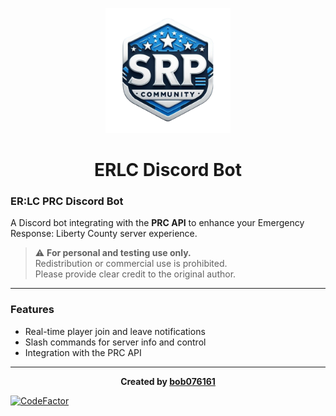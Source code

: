 <p align="center">
  <img src="logos/logo.png" width="200" height="200" alt="ERLC Bot Logo"/>
</p>

<h1 align="center">ERLC Discord Bot</h1>

### ER:LC PRC Discord Bot

A Discord bot integrating with the **PRC API** to enhance your Emergency Response: Liberty County server experience.

> ⚠️ **For personal and testing use only.**  
> Redistribution or commercial use is prohibited.  
> Please provide clear credit to the original author.

---

### Features

- Real-time player join and leave notifications  
- Slash commands for server info and control  
- Integration with the PRC API 


---
<p align="center">
  <b>Created by <a href="https://discord.com/users/1276264248095412387">bob076161</a> </b>
</p>

[![CodeFactor](https://www.codefactor.io/repository/github/bot6798098-075634/bot/badge)](https://www.codefactor.io/repository/github/bot6798098-075634/bot)